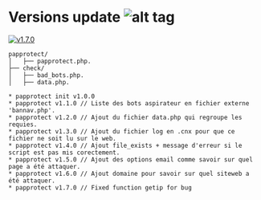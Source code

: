 # Versions update ![alt tag](https://camo.githubusercontent.com/c854ccb6625c6674287cf084391dc66983ac6ec1/687474703a2f2f696d6731352e686f7374696e67706963732e6e65742f706963732f35393837303066696c6539342e706e67)

[![v1.7.0](http://img.shields.io/badge/zip-v1.7.0-blue.svg)](https://github.com/NuggaN85/Protection-Anti-Plagiat/archive/master.zip)


```
papprotect/
│   ├── papprotect.php.
├── check/
│   ├── bad_bots.php.
│   ├── data.php.
```

```
* papprotect init v1.0.0 
* papprotect v1.1.0 // Liste des bots aspirateur en fichier externe 'bannav.php'.
* papprotect v1.2.0 // Ajout du fichier data.php qui regroupe les requies.
* papprotect v1.3.0 // Ajout du fichier log en .cnx pour que ce fichier ne soit lu sur le web.
* papprotect v1.4.0 // Ajout file_exists + message d'erreur si le script est pas mis corectement.
* papprotect v1.5.0 // Ajout des options email comme savoir sur quel page a été attaquer.
* papprotect v1.6.0 // Ajout domaine pour savoir sur quel siteweb a été attaquer.
* papprotect v1.7.0 // Fixed function getip for bug
```
